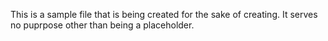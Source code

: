 This is a sample file that is being created for the sake of creating. It serves no puprpose other than being a placeholder.
